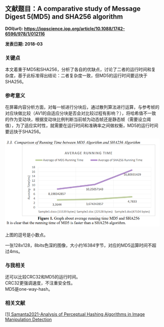 ## 文献题目：A comparative study of Message Digest 5(MD5) and SHA256 algorithm

**DOI(url): https://iopscience.iop.org/article/10.1088/1742-6596/978/1/012116**

**发表日期: 2018-03**

### **关键点**
本文着重于MD5和SHA256，分析了各自的优缺点，讨论了二者的运行时间和复杂度，基于此标准得出结论：二者复杂度一致，但MD5的运行时间要远快于SHA256。

### **参考意义**
在屏幕内容分析方面，对每一帧进行分块后，通过散列算法进行运算，与参考帧的对应块做比较（AV1的自适应分块是否会对比较过程有影响？），将哈希值不一致的作为变动块，根据变动块比例判断当前帧为动态帧还是静态帧（需要设立阈值），为了适应实时性，就需要在运行时间和准确率之间做权衡，MD5的运行时间要远快于SHA256。  

![running time of MD5 and SHA256](../202204/pics/Rachmawati2018-Fig1-Comparison-of-Running-Time-between-MD5-Algorithm-and-SHA256-Algorithm.png)

上图的逗号是小数点。  

一张128x128，8bits色深的图像，大小约16384字节，对应的MD5运算时间不超过4ms。

### **与我相关**
还可以比较CRC32和MD5的运行时间。  
CRC32更强调速度，不注重安全性。  
MD5是one-way-hash。  


### **相关文献**
[[1] Samanta2021-Analysis of Perceptual Hashing Algorithms in Image Manipulation Detection](./Samanta2021-Analysis%20of%20Perceptual%20Hashing%20Algorithms%20in%20Image%20Manipulation%20Detection.md)